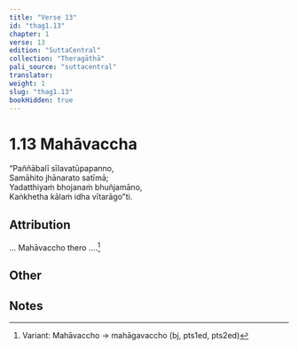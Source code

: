 ```yaml
---
title: "Verse 13"
id: "thag1.13"
chapter: 1
verse: 13
edition: "SuttaCentral"
collection: "Theragāthā"
pali_source: "suttacentral"
translator:
weight: 1
slug: "thag1.13"
bookHidden: true
---
```


# 1.13 Mahāvaccha

“Paññābalī sīlavatūpapanno,  
Samāhito jhānarato satīmā;  
Yadatthiyaṁ bhojanaṁ bhuñjamāno,  
Kaṅkhetha kālaṁ idha vītarāgo”ti.  

## Attribution

… Mahāvaccho thero ….[^1]

## Other

## Notes

[^1]: Variant: Mahāvaccho → mahāgavaccho (bj, pts1ed, pts2ed)